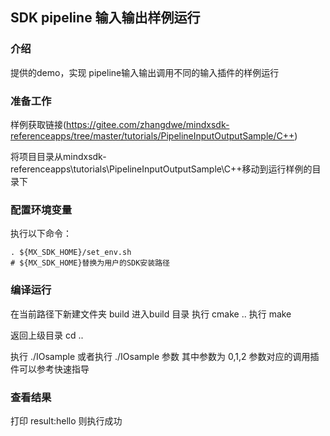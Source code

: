 ## SDK pipeline 输入输出样例运行

### 介绍
提供的demo，实现 pipeline输入输出调用不同的输入插件的样例运行

### 准备工作
样例获取链接(https://gitee.com/zhangdwe/mindxsdk-referenceapps/tree/master/tutorials/PipelineInputOutputSample/C++)

将项目目录从mindxsdk-referenceapps\tutorials\PipelineInputOutputSample\C++移动到运行样例的目录下


### 配置环境变量
执行以下命令：
```
. ${MX_SDK_HOME}/set_env.sh
# ${MX_SDK_HOME}替换为用户的SDK安装路径
```

### 编译运行
在当前路径下新建文件夹 build
进入build 目录
执行 cmake ..
执行 make

返回上级目录 cd ..

执行 ./IOsample 或者执行 ./IOsample 参数
其中参数为 0,1,2 参数对应的调用插件可以参考快速指导

### 查看结果
打印 result:hello 则执行成功
